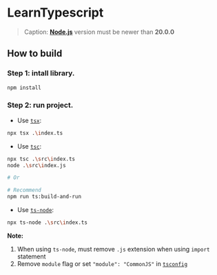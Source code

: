 # LearnTypescript

> Caption: **[Node.js](https://nodejs.org/)** version must be newer than **20.0.0**

## How to build
### Step 1: intall library.
```bash
npm install
```
### Step 2: run project.
- Use [`tsx`](https://github.com/privatenumber/tsx):
```bash
npx tsx .\index.ts
```

- Use [`tsc`](https://github.com/microsoft/TypeScript):
```bash
npx tsc .\src\index.ts
node .\src\index.js

# Or

# Recommend
npm run ts:build-and-run
```

- Use [`ts-node`](https://github.com/TypeStrong/ts-node):
```bash
npx ts-node .\src\index.ts
```
**Note:**
1. When using `ts-node`, must remove `.js` extension when using `import` statement
2. Remove `module` flag or set `"module": "CommonJS"` in [`tsconfig`](tsconfig.json)
